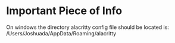 # Important Piece of Info
On windows the directory alacritty config file should be located is:
/Users/Joshuada/AppData/Roaming/alacritty
